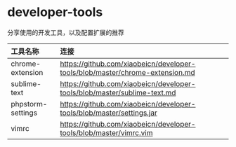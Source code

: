 # developer-tools
分享使用的开发工具，以及配置扩展的推荐

| 工具名称 | 连接     |
| :------ | :------ |
| chrome-extension  | https://github.com/xiaobeicn/developer-tools/blob/master/chrome-extension.md |
| sublime-text      | https://github.com/xiaobeicn/developer-tools/blob/master/sublime-text.md     |
| phpstorm-settings | https://github.com/xiaobeicn/developer-tools/blob/master/settings.jar        |
| vimrc             | https://github.com/xiaobeicn/developer-tools/blob/master/vimrc.vim           |

